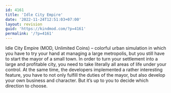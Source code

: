 ```yaml
---
id: 4161
title: 'Idle City Empire'
date: '2022-11-24T12:51:03+07:00'
layout: revision
guid: 'https://kindmod.com/?p=4161'
permalink: '/?p=4161'
---
```


Idle City Empire (MOD, Unlimited Coins) – colorful urban simulation in which you have to try your hand at managing a large metropolis, but you still have to start the mayor of a small town. In order to turn your settlement into a large and profitable city, you need to take literally all areas of life under your control. At the same time, the developers implemented a rather interesting feature, you have to not only fulfill the duties of the mayor, but also develop your own business and character. But it’s up to you to decide which direction to choose.